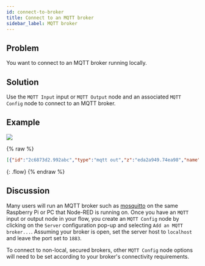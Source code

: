 ```yaml
---
id: connect-to-broker
title: Connect to an MQTT broker
sidebar_label: MQTT broker
---
```


## Problem

You want to connect to an MQTT broker running locally.

## Solution

Use the <code class="node">MQTT Input</code> input or <code class="node">MQTT Output</code> node
and an associated <code class="node">MQTT Config</code> node to connect to an MQTT broker.

## Example

![](/images/mqtt/connect-to-broker.png)

{% raw %}
~~~json
[{"id":"2c6873d2.992abc","type":"mqtt out","z":"eda2a949.74ea98","name":"","topic":"sensors/livingroom/temp","qos":"","retain":"","broker":"407a01e4.6b637","x":330,"y":80,"wires":[]},{"id":"d9beed59.94155","type":"inject","z":"eda2a949.74ea98","name":"","topic":"","payload":"22","payloadType":"num","repeat":"","crontab":"","once":false,"x":150,"y":80,"wires":[["2c6873d2.992abc"]]},{"id":"be80048.8f232f8","type":"mqtt in","z":"eda2a949.74ea98","name":"","topic":"sensors/livingroom/temp","qos":"2","broker":"407a01e4.6b637","x":170,"y":160,"wires":[["8640b8ff.f82ff8"]]},{"id":"8640b8ff.f82ff8","type":"debug","z":"eda2a949.74ea98","name":"","active":true,"console":"false","complete":"false","x":370,"y":160,"wires":[]},{"id":"407a01e4.6b637","type":"mqtt-broker","z":"","broker":"localhost","port":"1883","clientid":"","usetls":false,"compatmode":true,"keepalive":"60","cleansession":true,"willTopic":"","willQos":"0","willPayload":"","birthTopic":"","birthQos":"0","birthPayload":""}]
~~~
{: .flow}
{% endraw %}

## Discussion

Many users will run an MQTT broker such as [mosquitto](http://mosquitto.org) on
the same Raspberry Pi or PC that Node-RED is running on.  Once you have an
<code class="node">MQTT</code> input or output node in your flow, you create an
<code class="node">MQTT Config</code> node by clicking on the `Server` configuration
 pop-up and selecting `Add an MQTT broker...`.  Assuming your broker is open,
 set the server host to `localhost` and leave the port set to `1883`.

To connect to non-local, secured brokers, other <code class="node">MQTT Config</code>
node options will need to be set according to your broker's connectivity requirements.
